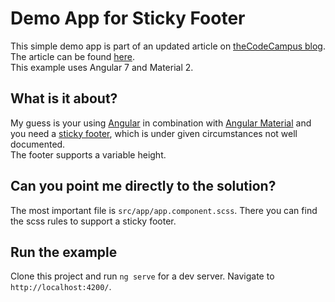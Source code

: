 # Demo App for Sticky Footer

This simple demo app is part of an updated article on [theCodeCampus blog](https://www.thecodecampus.de/blog/).
The article can be found [here](https://www.thecodecampus.de/blog/material-2-sticky-footer-mat-sidenav/).  
This example uses Angular 7 and Material 2.

## What is it about?

My guess is your using [Angular](https://angular.io/) in combination with 
[Angular Material](https://material.angular.io/) and you need a 
[sticky footer](https://css-tricks.com/couple-takes-sticky-footer/), which is under
given circumstances not well documented.  
The footer supports a variable height.

## Can you point me directly to the solution?

The most important file is `src/app/app.component.scss`.
There you can find the scss rules to support a sticky footer.

## Run the example

Clone this project and run `ng serve` for a dev server. Navigate to `http://localhost:4200/`. 

